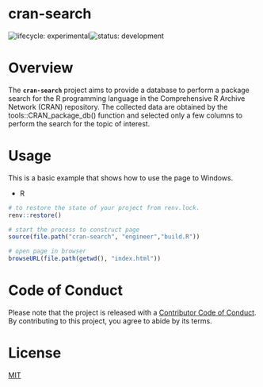 # cran-search
![lifecycle:
experimental](https://img.shields.io/badge/lifecycle-experimental-lightgrey)![status:
development](https://img.shields.io/badge/status-development-blue)

# Overview

The **`cran-search`** project aims to provide a database to perform a package search for the R programming language in the Comprehensive R Archive Network (CRAN) repository. The collected data are obtained by the tools::CRAN_package_db() function and selected only a few columns to perform the search for the topic of interest.

# Usage

This is a basic example that shows how to use the page to Windows.

- R
``` r
# to restore the state of your project from renv.lock.
renv::restore()

# start the process to construct page
source(file.path("cran-search", "engineer","build.R"))

# open page in browser
browseURL(file.path(getwd(), "index.html"))
```

# Code of Conduct

Please note that the project is released with a [Contributor
Code of
Conduct](https://contributor-covenant.org/version/2/0/CODE_OF_CONDUCT.html). By contributing to this project, you agree to abide by its terms.

# License

[MIT](https://github.com/brunofariadf/cran-search/blob/main/LICENSE)
